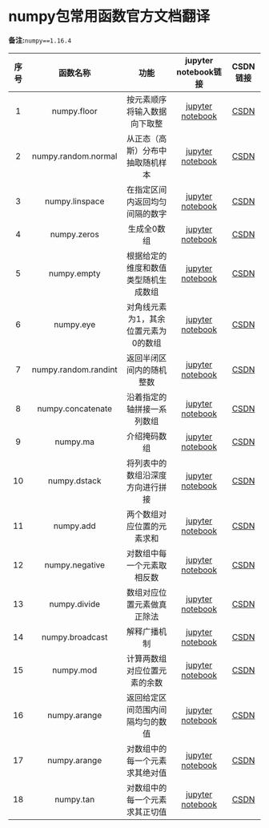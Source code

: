 # numpy包常用函数官方文档翻译   

**备注:**`numpy==1.16.4`

| 序号 | 函数名称 | 功能 | jupyter notebook链接 | CSDN链接 | 
|:---:|:---:|:---:|:---:|:---:|
| 1 | numpy.floor | 按元素顺序将输入数据向下取整 |[jupyter notebook](https://github.com/wzy6642/numpy-translate/blob/master/floor.ipynb) | [CSDN](https://blog.csdn.net/wzy628810/article/details/103794351) |
| 2 | numpy.random.normal | 从正态（高斯）分布中抽取随机样本 |[jupyter notebook](https://github.com/wzy6642/numpy-translate/blob/master/random.normal.ipynb) | [CSDN](https://blog.csdn.net/wzy628810/article/details/103807829) |
| 3 | numpy.linspace | 在指定区间内返回均匀间隔的数字 |[jupyter notebook](https://github.com/wzy6642/numpy-translate/blob/master/linspace.ipynb) | [CSDN](https://blog.csdn.net/wzy628810/article/details/103810762) |
| 4 | numpy.zeros | 生成全0数组 |[jupyter notebook](https://github.com/wzy6642/numpy-translate/blob/master/zeros.ipynb) | [CSDN](https://blog.csdn.net/wzy628810/article/details/103811616) |
| 5 | numpy.empty | 根据给定的维度和数值类型随机生成数组 |[jupyter notebook](https://github.com/wzy6642/numpy-translate/blob/master/empty.ipynb) | [CSDN](https://blog.csdn.net/wzy628810/article/details/103812779) |
| 6 | numpy.eye | 对角线元素为1，其余位置元素为0的数组 |[jupyter notebook](https://github.com/wzy6642/numpy-translate/blob/master/eye.ipynb) | [CSDN](https://blog.csdn.net/wzy628810/article/details/103814725) |
| 7 | numpy.random.randint | 返回半闭区间内的随机整数 |[jupyter notebook](https://github.com/wzy6642/numpy-translate/blob/master/random.randint.ipynb) | [CSDN](https://blog.csdn.net/wzy628810/article/details/103819386) |
| 8 | numpy.concatenate | 沿着指定的轴拼接一系列数组 |[jupyter notebook](https://github.com/wzy6642/numpy-translate/blob/master/concatenate.ipynb) | [CSDN](https://blog.csdn.net/wzy628810/article/details/103829798) |
| 9 | numpy.ma | 介绍掩码数组 |[jupyter notebook](https://github.com/wzy6642/numpy-translate/blob/master/ma.ipynb) | [CSDN](https://blog.csdn.net/wzy628810/article/details/103833856) |
| 10 | numpy.dstack | 将列表中的数组沿深度方向进行拼接 |[jupyter notebook](https://github.com/wzy6642/numpy-translate/blob/master/dstack.ipynb) | [CSDN](https://blog.csdn.net/wzy628810/article/details/103840261) |
| 11 | numpy.add | 两个数组对应位置的元素求和 |[jupyter notebook](https://github.com/wzy6642/numpy-translate/blob/master/add.ipynb) | [CSDN](https://blog.csdn.net/wzy628810/article/details/103843239) |
| 12 | numpy.negative | 对数组中每一个元素取相反数 |[jupyter notebook](https://github.com/wzy6642/numpy-translate/blob/master/negative.ipynb) | [CSDN](https://blog.csdn.net/wzy628810/article/details/103850435) |
| 13 | numpy.divide | 数组对应位置元素做真正除法 |[jupyter notebook](https://github.com/wzy6642/numpy-translate/blob/master/divide.ipynb) | [CSDN](https://blog.csdn.net/wzy628810/article/details/103857092) |
| 14 | numpy.broadcast | 解释广播机制 |[jupyter notebook](https://github.com/wzy6642/numpy-translate/blob/master/Broadcasting.ipynb) | [CSDN](https://blog.csdn.net/wzy628810/article/details/103869550) |
| 15 | numpy.mod | 计算两数组对应位置元素的余数 |[jupyter notebook](https://github.com/wzy6642/numpy-translate/blob/master/mod.ipynb) | [CSDN](https://blog.csdn.net/wzy628810/article/details/103874423) |
| 16 | numpy.arange | 返回给定区间范围内间隔均匀的数值 |[jupyter notebook](https://github.com/wzy6642/numpy-translate/blob/master/arange.ipynb) | [CSDN](https://blog.csdn.net/wzy628810/article/details/103900017) |
| 17 | numpy.arange | 对数组中的每一个元素求其绝对值 |[jupyter notebook](https://github.com/wzy6642/numpy-translate/blob/master/absolute.ipynb) | [CSDN](https://blog.csdn.net/wzy628810/article/details/103901665) |
| 18 | numpy.tan | 对数组中的每一个元素求其正切值 |[jupyter notebook](https://github.com/wzy6642/numpy-translate/blob/master/tan.ipynb) | [CSDN](https://blog.csdn.net/wzy628810/article/details/103907768) |
